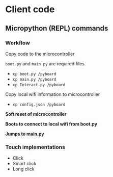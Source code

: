 # Client code

## Micropython (REPL) commands

### Workflow

Copy code to the microcontroller

`boot.py` and `main.py` are required files.

* `cp boot.py /pyboard`
* `cp main.py /pyboard`
* `cp Interact.py /pyboard`

Copy local wifi information to microcontroller

* `cp config.json /pyboard`

__Soft reset of microcontroller__

__Boots to connect to local wifi from boot.py__

__Jumps to main.py__


### Touch implementations

- Click
- Smart click
- Long click
